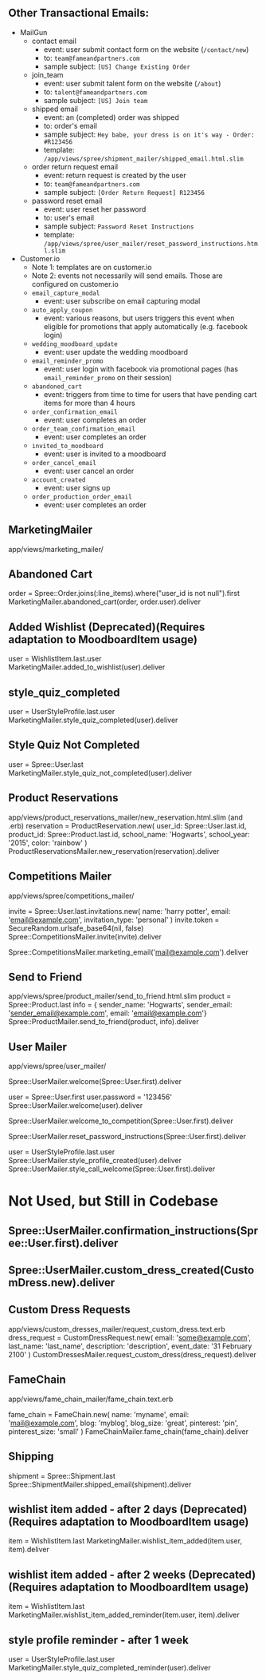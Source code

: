 ## Other Transactional Emails:

- MailGun
  - contact email
    - event: user submit contact form on the website (`/contact/new`)
    - to: `team@fameandpartners.com`
    - sample subject: `[US] Change Existing Order`
  - join_team
      - event: user submit talent form on the website (`/about`)
      - to: `talent@fameandpartners.com`
      - sample subject: `[US] Join team`
  - shipped email
    - event: an (completed) order was shipped
    - to: order's email
    - sample subject: `Hey babe, your dress is on it's way - Order: #R123456`
    - template: `/app/views/spree/shipment_mailer/shipped_email.html.slim`
  - order return request email
    - event: return request is created by the user
    - to: `team@fameandpartners.com`
    - sample subject: `[Order Return Request] R123456`
  - password reset email
    - event: user reset her password
    - to: user's email
    - sample subject: `Password Reset Instructions`
    - template: `/app/views/spree/user_mailer/reset_password_instructions.html.slim`
- Customer.io
  - Note 1: templates are on customer.io
  - Note 2: events not necessarily will send emails. Those are configured on customer.io
  - `email_capture_modal`
    - event: user subscribe on email capturing modal
  - `auto_apply_coupon`
    - event: various reasons, but users triggers this event when eligible for promotions that apply automatically (e.g. facebook login)
  - `wedding_moodboard_update`
    - event: user update the wedding moodboard
  - `email_reminder_promo`
    - event: user login with facebook via promotional pages (has `email_reminder_promo` on their session)
  - `abandoned_cart`
    - event: triggers from time to time for users that have pending cart items for more than 4 hours
  - `order_confirmation_email`
    - event: user completes an order
  - `order_team_confirmation_email`
    - event: user completes an order
  - `invited_to_moodboard`
    - event: user is invited to a moodboard
  - `order_cancel_email`
    - event: user cancel an order
  - `account_created`
    - event: user signs up
  - `order_production_order_email`
    - event: user completes an order

## MarketingMailer

app/views/marketing_mailer/

## Abandoned Cart

order = Spree::Order.joins(:line_items).where("user_id is not null").first
MarketingMailer.abandoned_cart(order, order.user).deliver

## Added Wishlist (Deprecated)(Requires adaptation to MoodboardItem usage)

user = WishlistItem.last.user
MarketingMailer.added_to_wishlist(user).deliver

## style_quiz_completed

user = UserStyleProfile.last.user
MarketingMailer.style_quiz_completed(user).deliver

## Style Quiz Not Completed

user = Spree::User.last
MarketingMailer.style_quiz_not_completed(user).deliver


## Product Reservations

app/views/product_reservations_mailer/new_reservation.html.slim (and .erb)
reservation = ProductReservation.new(
  user_id: Spree::User.last.id,
  product_id: Spree::Product.last.id,
  school_name: 'Hogwarts',
  school_year: '2015',
  color: 'rainbow'
)
ProductReservationsMailer.new_reservation(reservation).deliver


## Competitions Mailer
app/views/spree/competitions_mailer/

invite = Spree::User.last.invitations.new(
  name: 'harry potter',
  email: 'email@example.com',
  invitation_type: 'personal'
)
invite.token = SecureRandom.urlsafe_base64(nil, false)
Spree::CompetitionsMailer.invite(invite).deliver

Spree::CompetitionsMailer.marketing_email('mail@example.com').deliver


## Send to Friend
app/views/spree/product_mailer/send_to_friend.html.slim
product = Spree::Product.last
info = { sender_name: 'Hogwarts', sender_email: 'sender_email@example.com', email: 'email@example.com'}
Spree::ProductMailer.send_to_friend(product, info).deliver


## User Mailer

app/views/spree/user_mailer/

Spree::UserMailer.welcome(Spree::User.first).deliver

user = Spree::User.first
user.password = '123456'
Spree::UserMailer.welcome(user).deliver

Spree::UserMailer.welcome_to_competition(Spree::User.first).deliver

Spree::UserMailer.reset_password_instructions(Spree::User.first).deliver

user = UserStyleProfile.last.user
Spree::UserMailer.style_profile_created(user).deliver
Spree::UserMailer.style_call_welcome(Spree::User.first).deliver



# Not Used, but Still in Codebase

## Spree::UserMailer.confirmation_instructions(Spree::User.first).deliver

## Spree::UserMailer.custom_dress_created(CustomDress.new).deliver

## Custom Dress Requests

app/views/custom_dresses_mailer/request_custom_dress.text.erb
dress_request = CustomDressRequest.new(
  email: 'some@example.com',
  last_name: 'last_name',
  description: 'description',
  event_date: '31 February 2100'
)
CustomDressesMailer.request_custom_dress(dress_request).deliver

## FameChain

app/views/fame_chain_mailer/fame_chain.text.erb

fame_chain = FameChain.new(
  name: 'myname',
  email: 'mail@example.com',
  blog: 'myblog',
  blog_size: 'great',
  pinterest: 'pin',
  pinterest_size: 'small'
)
FameChainMailer.fame_chain(fame_chain).deliver

## Shipping

shipment = Spree::Shipment.last
Spree::ShipmentMailer.shipped_email(shipment).deliver


## wishlist item added - after 2 days (Deprecated)(Requires adaptation to MoodboardItem usage) 
item = WishlistItem.last
MarketingMailer.wishlist_item_added(item.user, item).deliver

## wishlist item added - after 2 weeks (Deprecated)(Requires adaptation to MoodboardItem usage)
item = WishlistItem.last
MarketingMailer.wishlist_item_added_reminder(item.user, item).deliver

## style profile reminder - after 1 week
user = UserStyleProfile.last.user
MarketingMailer.style_quiz_completed_reminder(user).deliver

